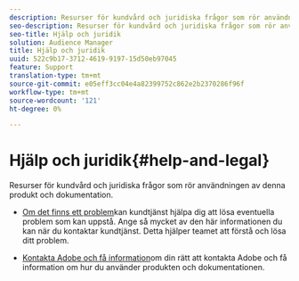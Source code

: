 ```yaml
---
description: Resurser för kundvård och juridiska frågor som rör användningen av denna produkt och dokumentation.
seo-description: Resurser för kundvård och juridiska frågor som rör användningen av denna produkt och dokumentation.
seo-title: Hjälp och juridik
solution: Audience Manager
title: Hjälp och juridik
uuid: 522c9b17-3712-4619-9197-15d50eb97045
feature: Support
translation-type: tm+mt
source-git-commit: e05eff3cc04e4a82399752c862e2b2370286f96f
workflow-type: tm+mt
source-wordcount: '121'
ht-degree: 0%

---
```



# Hjälp och juridik{#help-and-legal}

Resurser för kundvård och juridiska frågor som rör användningen av denna produkt och dokumentation.

* [Om det finns ett problem](/help/using/help-legal/help-problem.md)kan kundtjänst hjälpa dig att lösa eventuella problem som kan uppstå. Ange så mycket av den här informationen du kan när du kontaktar kundtjänst. Detta hjälper teamet att förstå och lösa ditt problem.


* [Kontakta Adobe och få information](/help/using/help-legal/help-legal-contact.md)om din rätt att kontakta Adobe och få information om hur du använder produkten och dokumentationen.
